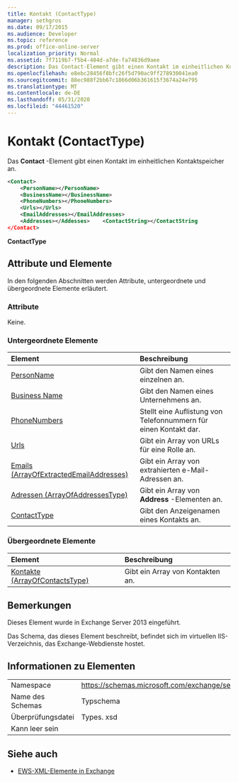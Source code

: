 ```yaml
---
title: Kontakt (ContactType)
manager: sethgros
ms.date: 09/17/2015
ms.audience: Developer
ms.topic: reference
ms.prod: office-online-server
localization_priority: Normal
ms.assetid: 7f7119b7-f5b4-484d-a7de-fa74836d9aee
description: Das Contact-Element gibt einen Kontakt im einheitlichen Kontaktspeicher an.
ms.openlocfilehash: e8ebc28456f8bfc26f5d790ac9ff278930041ea0
ms.sourcegitcommit: 88ec988f2bb67c1866d06b361615f3674a24e795
ms.translationtype: MT
ms.contentlocale: de-DE
ms.lasthandoff: 05/31/2020
ms.locfileid: "44461520"
---
```

# <a name="contact-contacttype"></a>Kontakt (ContactType)

Das **Contact** -Element gibt einen Kontakt im einheitlichen Kontaktspeicher an. 
  
```XML
<Contact>
    <PersonName></PersonName>
    <BusinessName></BusinessName>
    <PhoneNumbers></PhoneNumbers>
    <Urls></Urls>
    <EmailAddresses></EmailAddresses>
    <Addresses></Addesses>    <ContactString></ContactString
</Contact>
```

 **ContactType**
## <a name="attributes-and-elements"></a>Attribute und Elemente

In den folgenden Abschnitten werden Attribute, untergeordnete und übergeordnete Elemente erläutert.
  
### <a name="attributes"></a>Attribute

Keine.
  
### <a name="child-elements"></a>Untergeordnete Elemente

|**Element**|**Beschreibung**|
|:-----|:-----|
|[PersonName](personname.md) <br/> |Gibt den Namen eines einzelnen an.  <br/> |
|[Business Name](businessname.md) <br/> |Gibt den Namen eines Unternehmens an.  <br/> |
|[PhoneNumbers](phonenumbers.md) <br/> |Stellt eine Auflistung von Telefonnummern für einen Kontakt dar.  <br/> |
|[Urls](urls.md) <br/> |Gibt ein Array von URLs für eine Rolle an.  <br/> |
|[Emails (ArrayOfExtractedEmailAddresses)](emailaddresses-arrayofextractedemailaddresses.md) <br/> |Gibt ein Array von extrahierten e-Mail-Adressen an.  <br/> |
|[Adressen (ArrayOfAddressesType)](addresses-arrayofaddressestype.md) <br/> |Gibt ein Array von **Address** -Elementen an.  <br/> |
|[ContactType](contactstring.md) <br/> |Gibt den Anzeigenamen eines Kontakts an.  <br/> |
   
### <a name="parent-elements"></a>Übergeordnete Elemente

|**Element**|**Beschreibung**|
|:-----|:-----|
|[Kontakte (ArrayOfContactsType)](contacts-arrayofcontactstype.md) <br/> |Gibt ein Array von Kontakten an.  <br/> |
   
## <a name="remarks"></a>Bemerkungen

Dieses Element wurde in Exchange Server 2013 eingeführt.
  
Das Schema, das dieses Element beschreibt, befindet sich im virtuellen IIS-Verzeichnis, das Exchange-Webdienste hostet.
  
## <a name="element-information"></a>Informationen zu Elementen

|||
|:-----|:-----|
|Namespace  <br/> |https://schemas.microsoft.com/exchange/services/2006/types  <br/> |
|Name des Schemas  <br/> |Typschema  <br/> |
|Überprüfungsdatei  <br/> |Types. xsd  <br/> |
|Kann leer sein  <br/> ||
   
## <a name="see-also"></a>Siehe auch



- [EWS-XML-Elemente in Exchange](ews-xml-elements-in-exchange.md)


